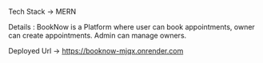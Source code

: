 Tech Stack -> MERN

Details : BookNow is a Platform where user can book appointments, owner can
create appointments. Admin can manage owners.

Deployed Url -> https://booknow-mjqx.onrender.com
 
 
